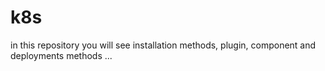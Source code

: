 # k8s
in this repository you will see installation methods, plugin, component and deployments methods ...
